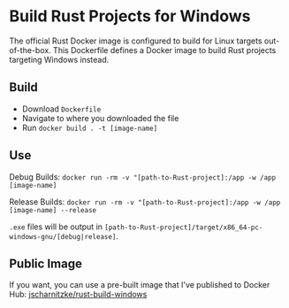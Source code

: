 # Build Rust Projects for Windows

The official Rust Docker image is configured to build for Linux targets out-of-the-box. This Dockerfile defines a Docker image to build Rust projects targeting Windows instead.

## Build

- Download `Dockerfile`
- Navigate to where you downloaded the file
- Run `docker build . -t [image-name]`

## Use

Debug Builds: `docker run -rm -v "[path-to-Rust-project]:/app -w /app [image-name]`

Release Builds: `docker run -rm -v "[path-to-Rust-project]:/app -w /app [image-name] --release`

`.exe` files will be output in `[path-to-Rust-project]/target/x86_64-pc-windows-gnu/[debug|release]`.

## Public Image

If you want, you can use a pre-built image that I've published to Docker Hub: [jscharnitzke/rust-build-windows](https://hub.docker.com/r/jscharnitzke/rust-build-windows)
